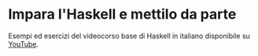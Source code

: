 # Impara l'Haskell e mettilo da parte

Esempi ed esercizi del videocorso base di Haskell in italiano disponibile su [YouTube](https://www.youtube.com/playlist?list=PLweZQKvaDhOHG2KBcTPiKM8oKrUPKm1tD).
